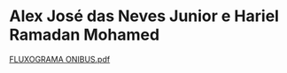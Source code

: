 # Alex José das Neves Junior e Hariel Ramadan Mohamed

[FLUXOGRAMA ONIBUS.pdf](https://github.com/user-attachments/files/21946162/FLUXOGRAMA.ONIBUS.pdf)

